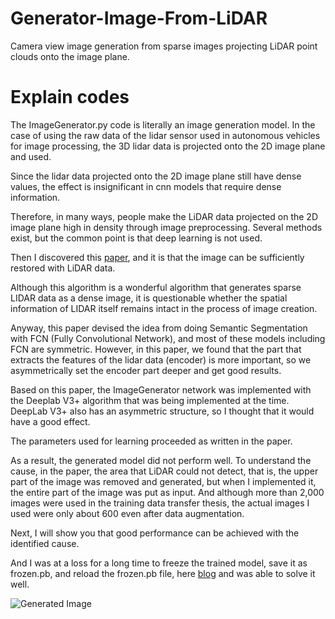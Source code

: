 # Generator-Image-From-LiDAR
Camera view image generation from sparse images projecting LiDAR point clouds onto the image plane.


# Explain codes

The ImageGenerator.py code is literally an image generation model. In the case of using the raw data of the lidar sensor used in autonomous vehicles for image processing, the 3D lidar data is projected onto the 2D image plane and used.

Since the lidar data projected onto the 2D image plane still have dense values, the effect is insignificant in cnn models that require dense information.

Therefore, in many ways, people make the LiDAR data projected on the 2D image plane high in density through image preprocessing. Several methods exist, but the common point is that deep learning is not used.

Then I discovered this [paper](https://www.researchgate.net/publication/337080321_Asymmetric_Encoder-Decoder_Structured_FCN_Based_LiDAR_to_Color_Image_Generation), and it is that the image can be sufficiently restored with LiDAR data.

Although this algorithm is a wonderful algorithm that generates sparse LIDAR data as a dense image, it is questionable whether the spatial information of LIDAR itself remains intact in the process of image creation.

Anyway, this paper devised the idea from doing Semantic Segmentation with FCN (Fully Convolutional Network), and most of these models including FCN are symmetric. However, in this paper, we found that the part that extracts the features of the lidar data (encoder) is more important, so we asymmetrically set the encoder part deeper and get good results.

Based on this paper, the ImageGenerator network was implemented with the Deeplab V3+ algorithm that was being implemented at the time. DeepLab V3+ also has an asymmetric structure, so I thought that it would have a good effect.

The parameters used for learning proceeded as written in the paper.

As a result, the generated model did not perform well. To understand the cause, in the paper, the area that LiDAR could not detect, that is, the upper part of the image was removed and generated, but when I implemented it, the entire part of the image was put as input. And although more than 2,000 images were used in the training data transfer thesis, the actual images I used were only about 600 even after data augmentation.

Next, I will show you that good performance can be achieved with the identified cause.

And I was at a loss for a long time to freeze the trained model, save it as frozen.pb, and reload the frozen.pb file, here [blog](https://blog.metaflow.fr/tensorflow-saving-restoring-and-mixing-multiple-models-c4c94d5d7125) and was able to solve it well.

![Generated Image](https://user-images.githubusercontent.com/49049277/104814874-6c282700-5854-11eb-8fe3-b4f7b24539e5.png)
